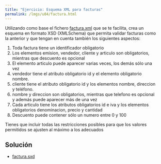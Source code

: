 ```yaml
---
title: "Ejercicio: Esquema XML para facturas"
permalink: /lmgs/u04/factura.html
---
```


Utilizando como base el fichero [factura.xml](https://raw.githubusercontent.com/josedom24/lmgs_doc/master/unidades/u7/fich/factura.xml) que se te facilita, crea un esquema en formato XSD (XMLSchema) que permita validar facturas como la anterior y que tengan en cuenta también los siguientes aspectos:

1. Toda factura tiene un identificador obligatorio
2. Los elementos emision, vendedor, cliente y articulo son obligatorios, mientras que descuento es opcional
3. El elemento articulo puede aparecer varias veces, los demás sólo una vez
4. vendedor tiene el atributo obligatorio id y el elemento obligatorio nombre.
5. cliente tiene el atributo obligatorio id y los elementos nombre, direccion y teléfono.
6. nombre y direccion son obligatorios, mientras que telefono es opcional y además puede aparecer más de una vez
7. Cada articulo tiene los atributos obligatorios id e iva y los elementos obligatorios denominacion, precio y cantidad
8. Descuento puede contener sólo un numero entre 0 y 100

Tienes que incluir todas las restricciones posibles para que los valores permitidos se ajusten al máximo a los adecuados

## Solución

* [factura.sxd](https://raw.githubusercontent.com/josedom24/fp_pledin/master/modulos/_lmgs/lmgs/u04/fich/factura.xml)